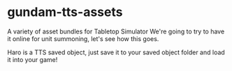 # gundam-tts-assets
A variety of asset bundles for Tabletop Simulator
We're going to try to have it online for unit summoning, let's see how this goes.

Haro is a TTS saved object, just save it to your saved object folder and load it into your game!
